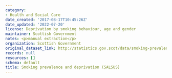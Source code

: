 ```yaml
---
category:
- Health and Social Care
date_created: '2017-08-17T10:45:26Z'
date_updated: '2022-07-20'
license: Deprivation by smoking behaviour, age and gender
maintainer: Scottish Government
notes: <p>manual extraction</p>
organization: Scottish Government
original_dataset_link: http://statistics.gov.scot/data/smoking-prevalence-and-deprivation-salsus
records: null
resources: []
schema: default
title: Smoking prevalence and deprivation (SALSUS)
---
```

